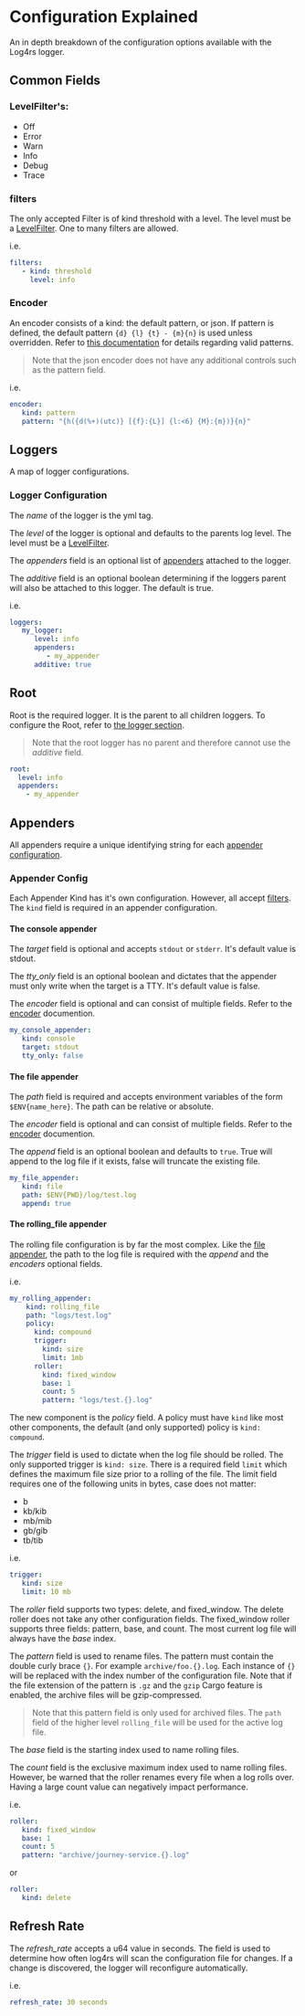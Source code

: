 # Configuration Explained

An in depth breakdown of the configuration options available with the Log4rs logger.

## Common Fields

### LevelFilter's:
- Off
- Error
- Warn
- Info
- Debug
- Trace

### filters
The only accepted Filter is of kind threshold with a level. The level must be a [LevelFilter](#levelfilters). One to many filters are allowed.

i.e.
```yml
filters:
   - kind: threshold
     level: info
```

### Encoder
An encoder consists of a kind: the default pattern, or json. If pattern is defined, the default pattern `{d} {l} {t} - {m}{n}` is used unless overridden. Refer to [this documentation](https://docs.rs/log4rs/0.8.3/log4rs/encode/pattern/index.html#formatters) for details regarding valid patterns. 

> Note that the json encoder does not have any additional controls such as the pattern field.

i.e.
```yml
encoder:
   kind: pattern
   pattern: "{h({d(%+)(utc)} [{f}:{L}] {l:<6} {M}:{m})}{n}"
```

## Loggers
A map of logger configurations.  

### Logger Configuration
The _name_ of the logger is the yml tag.

The _level_ of the logger is optional and defaults to the parents log level. The level must be a [LevelFilter](#levelfilters).

The _appenders_ field is an optional list of [appenders](#appenders) attached to the logger.

The _additive_ field is an optional boolean determining if the loggers parent will also be attached to this logger. The default is true.

i.e.
```yml
loggers:
   my_logger:
      level: info
      appenders:
         - my_appender
      additive: true
```

## Root

Root is the required logger. It is the parent to all children loggers. To configure the Root, refer to [the logger section](#logger-configuration).

> Note that the root logger has no parent and therefore cannot use the _additive_ field.

```yml
root:
  level: info
  appenders:
    - my_appender
```

## Appenders
All appenders require a unique identifying string for each [appender configuration](#appender-config).

### Appender Config
Each Appender Kind has it's own configuration. However, all accept [filters](#filters). The `kind` field is required in an appender configuration.

#### The console appender
The _target_ field is optional and accepts `stdout` or `stderr`. It's default value is stdout. 

The _tty_only_ field is an optional boolean and dictates that the appender must only write when the target is a TTY. It's default value is false.

The _encoder_ field is optional and can consist of multiple fields. Refer to the [encoder](#encoder) documention.

```yml
my_console_appender:
   kind: console
   target: stdout
   tty_only: false
```

#### The file appender
The _path_ field is required and accepts environment variables of the form `$ENV{name_here}`. The path can be relative or absolute.

The _encoder_ field is optional and can consist of multiple fields. Refer to the [encoder](#encoder) documention.

The _append_ field is an optional boolean and defaults to `true`. True will append to the log file if it exists, false will truncate the existing file.

```yml
my_file_appender:
   kind: file
   path: $ENV{PWD}/log/test.log
   append: true
```

#### The rolling_file appender
The rolling file configuration is by far the most complex. Like the [file appender](#the-file-appender), the path to the log file is required with the _append_ and the _encoders_ optional fields.

i.e.
```yml
my_rolling_appender:
    kind: rolling_file
    path: "logs/test.log"
    policy:
      kind: compound
      trigger:
        kind: size
        limit: 1mb
      roller:
        kind: fixed_window
        base: 1
        count: 5
        pattern: "logs/test.{}.log"
```

The new component is the _policy_ field. A policy must have `kind` like most other components, the default (and only supported) policy is `kind: compound`.

The _trigger_ field is used to dictate when the log file should be rolled. The only supported trigger is  `kind: size`. There is a required field `limit` which defines the maximum file size prior to a rolling of the file. The limit field requires one of the following units in bytes, case does not matter:
- b
- kb/kib
- mb/mib
- gb/gib
- tb/tib

i.e.
```yml
trigger:
   kind: size
   limit: 10 mb
```

The _roller_ field supports two types: delete, and fixed_window. The delete roller does not take any other configuration fields. The fixed_window roller supports three fields: pattern, base, and count. The most current log file will always have the _base_ index.

The _pattern_ field is used to rename files. The pattern must contain the double curly brace `{}`. For example `archive/foo.{}.log`. Each instance of `{}` will be replaced with the index number of the configuration file. Note that if the file extension of the pattern is `.gz` and the `gzip` Cargo feature is enabled, the archive files will be gzip-compressed. 

> Note that this pattern field is only used for archived files. The `path` field of the higher level `rolling_file` will be used for the active log file.

The _base_ field is the starting index used to name rolling files.

The _count_ field is the exclusive maximum index used to name rolling files. However, be warned that the roller renames every file when a log rolls over. Having a large count value can negatively impact performance.

i.e.
```yml
roller:
   kind: fixed_window
   base: 1
   count: 5
   pattern: "archive/journey-service.{}.log"
```
or 
```yml
roller:
   kind: delete
```

## Refresh Rate
The _refresh_rate_ accepts a u64 value in seconds. The field is used to determine how often log4rs will scan the configuration file for changes. If a change is discovered, the logger will reconfigure automatically.

i.e.
```yml
refresh_rate: 30 seconds
```
